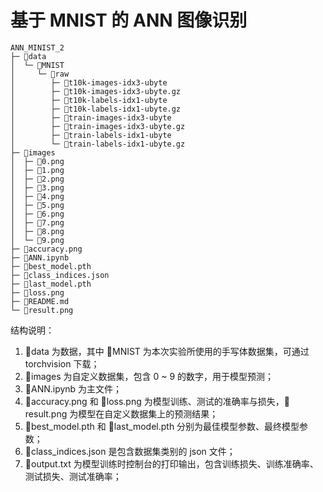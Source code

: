 # 基于 MNIST 的 ANN 图像识别


```
ANN_MINIST_2
├─ 📁data
│  └─ 📁MNIST
│     └─ 📁raw
│        ├─ 📄t10k-images-idx3-ubyte
│        ├─ 📄t10k-images-idx3-ubyte.gz
│        ├─ 📄t10k-labels-idx1-ubyte
│        ├─ 📄t10k-labels-idx1-ubyte.gz
│        ├─ 📄train-images-idx3-ubyte
│        ├─ 📄train-images-idx3-ubyte.gz
│        ├─ 📄train-labels-idx1-ubyte
│        └─ 📄train-labels-idx1-ubyte.gz
├─ 📁images
│  ├─ 📄0.png
│  ├─ 📄1.png
│  ├─ 📄2.png
│  ├─ 📄3.png
│  ├─ 📄4.png
│  ├─ 📄5.png
│  ├─ 📄6.png
│  ├─ 📄7.png
│  ├─ 📄8.png
│  └─ 📄9.png
├─ 📄accuracy.png
├─ 📄ANN.ipynb
├─ 📄best_model.pth
├─ 📄class_indices.json
├─ 📄last_model.pth
├─ 📄loss.png
├─ 📄README.md
└─ 📄result.png
```



结构说明：

1. 📁data 为数据，其中 📁MNIST 为本次实验所使用的手写体数据集，可通过 torchvision 下载；
2. 📁images 为自定义数据集，包含 0 ~ 9 的数字，用于模型预测；
3. 📄ANN.ipynb 为主文件；
6. 📄accuracy.png 和 📄loss.png 为模型训练、测试的准确率与损失，📄result.png 为模型在自定义数据集上的预测结果；
7. 📄best_model.pth 和 📄last_model.pth 分别为最佳模型参数、最终模型参数；
8. 📄class_indices.json 是包含数据集类别的 json 文件；
9. 📄output.txt 为模型训练时控制台的打印输出，包含训练损失、训练准确率、测试损失、测试准确率；

